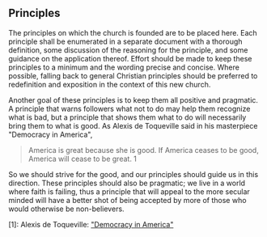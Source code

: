 ## Principles

The principles on which the church is founded are to be placed here.  Each principle shall be enumerated in a separate document with a thorough definition, some discussion of the reasoning for the principle, and some guidance on the application thereof.  Effort should be made to keep these principles to a minimum and the wording precise and concise.  Where possible, falling back to general Christian principles should be preferred to redefinition and exposition in the context of this new church.

Another goal of these principles is to keep them all positive and pragmatic.  A principle that warns followers what not to do may help them recognize what is bad, but a principle that shows them what to do will necessarily bring them to what is good.  As Alexis de Toqueville said in his masterpiece "Democracy in America",

> America is great because she is good. If America ceases to be good, America will cease to be great. 1

So we should strive for the good, and our principles should guide us in this direction.  These principles should also be pragmatic; we live in a world where faith is failing, thus a principle that will appeal to the more secular minded will have a better shot of being accepted by more of those who would otherwise be non-believers.


[1]: Alexis de Toqueville: ["Democracy in America"](https://www.amazon.com/dp/0140447601)
